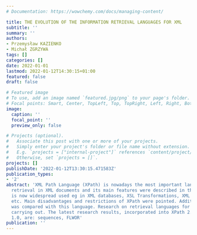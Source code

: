 ```yaml
---
# Documentation: https://wowchemy.com/docs/managing-content/

title: THE EVOLUTION OF THE INFORMATION RETRIEVAL LANGUAGES FOR XML
subtitle: ''
summary: ''
authors:
- Przemysław KAZIENKO
- Michał ZGRZYWA
tags: []
categories: []
date: 2022-01-01
lastmod: 2022-01-12T14:30:15+01:00
featured: false
draft: false

# Featured image
# To use, add an image named `featured.jpg/png` to your page's folder.
# Focal points: Smart, Center, TopLeft, Top, TopRight, Left, Right, BottomLeft, Bottom, BottomRight.
image:
  caption: ''
  focal_point: ''
  preview_only: false

# Projects (optional).
#   Associate this post with one or more of your projects.
#   Simply enter your project's folder or file name without extension.
#   E.g. `projects = ["internal-project"]` references `content/project/deep-learning/index.md`.
#   Otherwise, set `projects = []`.
projects: []
publishDate: '2022-01-12T13:30:15.471583Z'
publication_types:
- '2'
abstract: 'XML Path Language (XPath) is nowadays the most important language for information
  retrieval in XML documents and its main features were described in the paper. XPath
  is now widespread used eg in XML databases, XSL Transformations, XML Schema, XLink
  etc. Main disadvantages and restrictions of XPath were pointed. Additionally, SQL
  was compared with this language. Research on retrieval languages for XML are kept
  carrying out. The latest research results, incorporated into XPath 2.0 and XQuery
  1.0, are: sequences, FLWOR'
publication: ''
---
```

